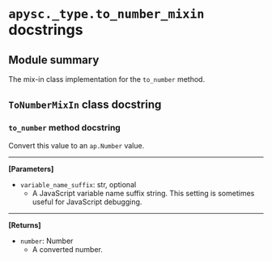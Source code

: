 # `apysc._type.to_number_mixin` docstrings

## Module summary

The mix-in class implementation for the `to_number` method.

## `ToNumberMixIn` class docstring

### `to_number` method docstring

Convert this value to an `ap.Number` value.<hr>

**[Parameters]**

- `variable_name_suffix`: str, optional
  - A JavaScript variable name suffix string. This setting is sometimes useful for JavaScript debugging.

<hr>

**[Returns]**

- `number`: Number
  - A converted number.